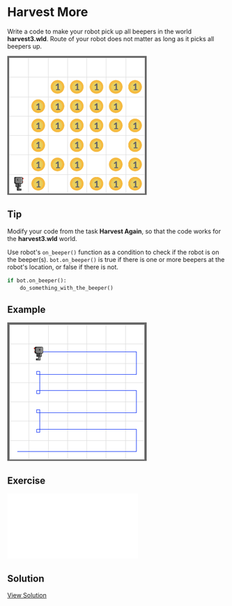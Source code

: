 # Harvest More

Write a code to make your robot pick up all beepers in the world **harvest3.wld**. Route of your robot does not matter as long as it picks all beepers up.

<img src="../assets/04-1-harvest-more-before.png" style="max-width:320px" />

## Tip

Modify your code from the task **Harvest Again**, so that the code works for the **harvest3.wld** world.

Use robot's `on_beeper()` function as a condition to check if the robot is on the beeper(s). 
`bot.on_beeper()` is true if there is one or more beepers at the robot's location, or false if there is not. 

```python
if bot.on_beeper():
    do_something_with_the_beeper()
```

## Example

<img src="../assets/04-1-harvest-more-after.png" style="max-width:320px" />

## Exercise

<iframe class="u-pad-embed" src="../pads/harvest-more/
exercise_embed/" frameborder="0"></iframe>

## Solution

<a class="c-button" href="../04-1-harvest-more-solution">View Solution</a>